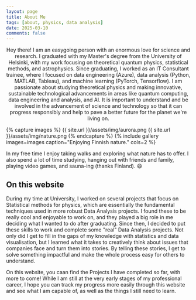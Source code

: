 ```yaml
---
layout: page
title: About Me
tags: [about, physics, data analysis]
date: 2025-03-10
comments: false
---
```


<center>Hey there! I am an easygoing person with an enormous love for science and research. I graduated with my Master's degree from the University of Helsinki, with my work focusing on theoretical quantum physics, statistical methods, and astrophysics. Since graduating, I worked as an IT Consultant trainee, where I focused on data engineering (Azure), data analysis (Python, MATLAB, Tableau), and machine learning (PyTorch, Tensorflow). I am passionate about studying theoretical physics and making innovative, sustainable technological advancements in areas like quantum computing, data engineering and analysis, and AI. It is important to understand and be involved in the advancement of science and technology so that it can progress responsibly and help to pave a better future for the planet we're living on.</center>




{% capture images %}
{{ site.url }}/assets/img/aurora.png
{{ site.url }}/assets/img/nature.png
{% endcapture %}
{% include gallery images=images caption="Enjoying Finnish nature." cols=2 %}

In my free time I enjoy taking walks and exploring what nature has to offer. I also spend a lot of time studying, hanging out with friends and family, playing video games, and sauna-ing (thanks Finland). :smile:


## On this website

During my time at University, I worked on several projects that focus on Statistical methods for physics, which are essentially the fundamental techniques used in more robust Data Analysis projects. I found these to be really cool and enjoyable to work on, and they played a big role in me deciding what I wanted to do after graduating. Since then, I decided to put these skills to work and complete some "real" Data Analysis projects. Not only did I get to fill in the gaps of my knowledge with statistics and data visualisation, but I learned what it takes to creatively think about issues that companies face and turn them into stories. By telling these stories, I get to solve something impactful and make the whole process easy for others to understand. 

On this website, you caan find the Projects I have completed so far, with more to come! While I am still at the very early stages of my professional career, I hope you can track my progress more easily through this website and see what I am capable of, as well as the things I still need to learn.


